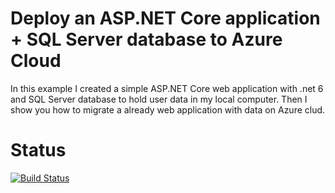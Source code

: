 # Deploy an ASP.NET Core application + SQL Server database to Azure Cloud
In this example I created a simple ASP.NET Core web application with .net 6 and SQL Server database to hold user data in my local computer. Then I show you how to migrate a already web application with data on Azure clud.

# Status
[![Build Status](https://dev.azure.com/Aiyoub/Demo/_build?definitionId=3)](https://dev.azure.com/Aiyoub/Demo/_build?definitionId=3)


